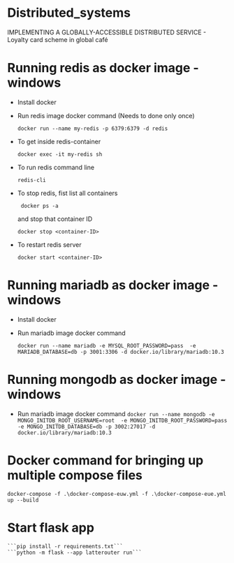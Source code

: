 # Distributed_systems
IMPLEMENTING A GLOBALLY-ACCESSIBLE DISTRIBUTED SERVICE - Loyalty card scheme in global café

# Running redis as docker image - windows
- Install docker
- Run redis image docker command (Needs to done only once)

    ```docker run --name my-redis -p 6379:6379 -d redis```
- To get inside redis-container
   
    ```docker exec -it my-redis sh```
- To run redis command line

    ```redis-cli```
- To stop redis, fist list all containers

    ``` docker ps -a```
    
    and stop that container ID

    ```docker stop <container-ID>```
- To restart redis server

    ```docker start <container-ID>```
    
# Running mariadb as docker image - windows
- Install docker
- Run mariadb image docker command 

    ```docker run --name mariadb -e MYSQL_ROOT_PASSWORD=pass  -e MARIADB_DATABASE=db -p 3001:3306 -d docker.io/library/mariadb:10.3```

# Running mongodb as docker image - windows
- Run mariadb image docker command 
    ```docker run --name mongodb -e MONGO_INITDB_ROOT_USERNAME=root  -e MONGO_INITDB_ROOT_PASSWORD=pass -e MONGO_INITDB_DATABASE=db -p 3002:27017 -d docker.io/library/mariadb:10.3```

# Docker command for bringing up multiple compose files
```docker-compose -f .\docker-compose-euw.yml -f .\docker-compose-eue.yml up --build```
# Start flask app 
    ```pip install -r requirements.txt```
    ```python -m flask --app latterouter run```